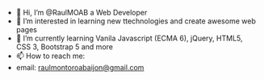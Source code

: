 - 👋 Hi, I’m @RaulMOAB a Web Developer
- 👀 I’m interested in learning new ttechnologies and create awesome web pages
- 🌱 I’m currently learning Vanila Javascript (ECMA 6), jQuery, HTML5, CSS 3, Bootstrap 5 and more 
- 📫 How to reach me:
- email: raulmontoroabaijon@gmail.com

<!---
RaulMOAB/RaulMOAB is a ✨ special ✨ repository because its `README.md` (this file) appears on your GitHub profile.
You can click the Preview link to take a look at your changes.
--->
